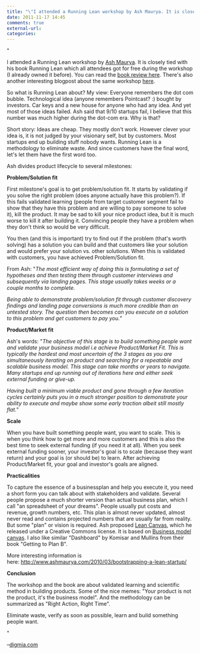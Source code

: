 ```yaml
---
title: "\"I attended a Running Lean workshop by Ash Maurya. It is closely tied with his...\""
date: 2011-11-17 14:45
comments: true
external-url:
categories:
---
```

"

I attended a Running Lean workshop by [Ash Maurya][1]. It is closely tied with his book Running Lean which all attendees got for free during the workshop (I already owned it before). You can read the [book review here][2]. There's also another interesting blogpost about the same workshop [here][3].

So what is Running Lean about? My view: Everyone remembers the dot com bubble. Technological idea (anyone remembers Pointcast? :) bought by investors. Car keys and a new house for anyone who had any idea. And yet most of those ideas failed. Ash said that 9/10 startups fail, I believe that this number was much higher during the dot-com era. Why is that?

Short story: Ideas are cheap. They mostly don't work. However clever your idea is, it is not judged by your visionary self, but by customers. Most startups end up building stuff nobody wants. Running Lean is a methodology to eliminate waste. And since customers have the final word, let's let them have the first word too.

Ash divides product lifecycle to several milestones:

**Problem/Solution fit**

First milestone's goal is to get problem/solution fit. It starts by validating if you solve the right problem (does anyone actually have this problem?). If this fails validated learning (people from target customer segment fail to show that they have this problem and are willing to pay someone to solve it), kill the product. It may be sad to kill your nice product idea, but it is much worse to kill it after building it. Convincing people they have a problem when they don't think so would be very difficult.

You then (and this is important) try to find out if the problem (that's worth solving) has a solution you can build and that customers like your solution and would prefer your solution vs. other solutions. When this is validated with customers, you have achieved Problem/Solution fit.

From Ash: "_The most efficient way of doing this is formulating a set of hypotheses and then testing them through customer interviews and subsequently via landing pages. This stage usually takes weeks or a couple months to complete._

_Being able to demonstrate problem/solution fit through customer discovery findings and landing page conversions is much more credible than an untested story. The question then becomes can you execute on a solution to this problem and get customers to pay you._"

**Product/Market fit**

Ash's words: "_The objective of this stage is to build something people want and validate your business model i.e achieve Product/Market Fit. This is typically the hardest and most uncertain of the 3 stages as you are simultaneously iterating on product and searching for a repeatable and scalable business model. This stage can take months or years to navigate. Many startups end up running out of iterations here and either seek external funding or give-up._

_Having built a minimum viable product and gone through a few iteration cycles certainly puts you in a much stronger position to demonstrate your ability to execute and maybe show some early traction albeit still mostly flat._"

**Scale**

When you have built something people want, you want to scale. This is when you think how to get more and more customers and this is also the best time to seek external funding (if you need it at all). When you seek external funding sooner, your investor's goal is to scale (because they want return) and your goal is (or should be) to learn. After achieving Product/Market fit, your goal and investor's goals are aligned.

**Practicalities**

To capture the essence of a businessplan and help you execute it, you need a short form you can talk about with stakeholders and validate. Several people propose a much shorter version than actual business plan, which I call "an spreadsheet of your dreams". People usually put costs and revenue, growth numbers, etc. This plan is almost never updated, almost never read and contains projected numbers that are usually far from reality. But some "plan" or vision is required. Ash proposed [Lean Canvas][4], which he released under a Creative Commons license. It is based on [Business model canvas][5]. I also like similar "Dashboard" by Komisar and Mullins from their book "Getting to Plan B".

More interesting information is here: <http://www.ashmaurya.com/2010/03/bootstrapping-a-lean-startup/>

**Conclusion**

The workshop and the book are about validated learning and scientific method in building products. Some of the nice memes: "Your product is not the product, it's the business model". And the methodology can be summarized as "Right Action, Right Time".

Eliminate waste, verify as soon as possible, learn and build something people want.

"

–[digmia.com][6]

  [1]: http://www.ashmaurya.com/
  [2]: http://www.productbookshelf.com/tag/ash-maurya/
  [3]: http://blog.8thcolor.com/2011/10/running-lean-workshop-by-ash-maurya/
  [4]: http://leancanvas.com/
  [5]: https://secure.wikimedia.org/wikipedia/en/wiki/Business_Model_Canvas
  [6]: http://www.digmia.com/pages/posts/running-lean-workshop-35.html

